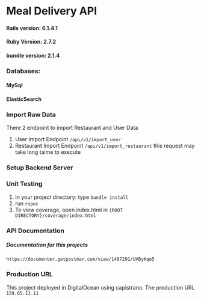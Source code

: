 # Meal Delivery API

#### Rails version: 6.1.4.1
#### Ruby Version: 2.7.2
#### bundle version: 2.1.4

### Databases:
#### MySql
#### ElasticSearch

### Import Raw Data
There 2 endpoint to import Restaurant and User Data
1. User Import Endpoint ```/api/v1/import_user```
2. Restaurant Import Endpoint ```/api/v1/import_restaurant```
this request may take long taime to execute

### Setup Backend Server

### Unit Testing
1. In your project directory: type ```bundle install```
2. run ```rspec```
3. To view coverage, open index.html in ```{ROOT DIRECTORY}/coverage/index.html```

### API Documentation
##### Documentation for this projects
```https://documenter.getpostman.com/view/1487291/UVByKqe5```


### Production URL
This project deployed in DigitalOcean using capistrano. The production URL ```159.65.13.11```

